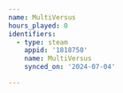 ```yaml
---
name: MultiVersus
hours_played: 0
identifiers:
  - type: steam
    appid: '1818750'
    name: MultiVersus
    synced_on: '2024-07-04'

---
```

